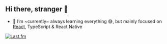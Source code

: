 ## Hi there, stranger 👋

- 🌱 I’m ~currently~ always learning everything 😅, but mainly focused on [React](https://epicreact.dev), TypeScript & React Native

[![Last.fm](https://lastfm-display.vercel.app/api/last-fm)]()
